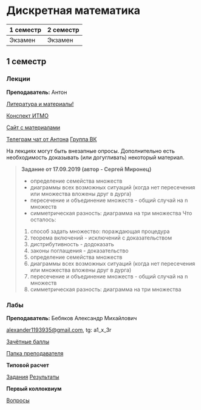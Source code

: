 # Дискретная математика

|1 семестр|2 семестр|
|---|---|
|Экзамен|Экзамен|

## 1 семестр
### Лекции

**Преподаватель:** Антон

[Литература и материалы!](https://drive.google.com/drive/folders/1C3VvBkNUsuamq-rx7IxNFhjWUl55orIA)

[Конспект ИТМО](http://neerc.ifmo.ru/wiki/index.php?title=%D0%94%D0%B8%D1%81%D0%BA%D1%80%D0%B5%D1%82%D0%BD%D0%B0%D1%8F_%D0%BC%D0%B0%D1%82%D0%B5%D0%BC%D0%B0%D1%82%D0%B8%D0%BA%D0%B0)

[Сайт с материалами](https://neerc.ifmo.ru/teaching/disalgo/discrete/)

[Телеграм чат от Антона](https://t.me/discretmath)  [Группа ВК](https://vk.com/disalgo)

На лекциях могут быть внезапные опросы. Дополнительно есть необходимость доказывать (или догугливать) некоторый материал.

> **Задание от 17.09.2019 (автор - Сергей Миронец)**
> + определение семейства множеств
> + диаграммы всех возможных ситуаций (когда нет пересечения или множества вложены друг в дурга)
> + пересечение и объединение множеств - общий случай на n множеств
> + симметрическая разность: диаграмма на три множества
> Что осталось:
> 1. способ задать множество: пораждающая процедура
> 2. теорема включений - исключений
> с доказательством
> 3. дистрибутивность - додоказать
> 4. законы поглащения - доказательство
> 5. определение семейства множеств
> 6. диаграммы всех возможных ситуаций (когда нет пересечения или множества вложены друг в дурга)
> 7. пересечение и объединение множеств - общий случай на n множеств
> 8. симметрическая разность: диаграмма на три множества

### Лабы

**Преподаватель:** Бебяков Александр Михайлович

alexander1193935@gmail.com, tg: a1_x_3r

[Зачётные баллы](https://docs.google.com/spreadsheets/d/1Y-ugfh9a6-SXGUijYjwVvoAAgTGK5ACvodppgKimd-Q/edit#gid=0)

[Папка преподавателя](https://drive.google.com/drive/folders/1YBCxu1Vg-vWvaVbzmckRuvWFs6jlnJzA)

**Типовой расчет**

[Задания](https://neerc.ifmo.ru/teaching/disalgo/discrete/autumn/hw1.pdf)
[Результаты](https://docs.google.com/spreadsheets/d/1yS-yLMXZBWBikPZ73rZmauR9cfSqg6OoxwtR2uULUgc/edit#gid=0)

**Первый коллоквиум**

[Вопросы](https://neerc.ifmo.ru/teaching/disalgo/discrete/autumn/questions1.pdf)

